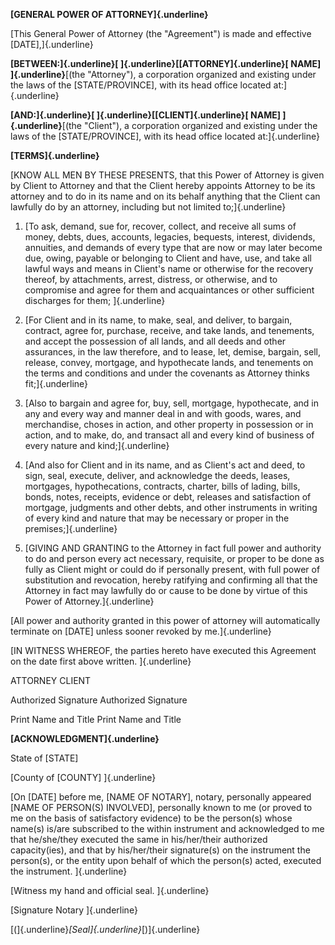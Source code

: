 **[GENERAL POWER OF ATTORNEY]{.underline}**

[This General Power of Attorney (the "Agreement") is made and effective
\[DATE\],]{.underline}

**[BETWEEN:]{.underline}[ ]{.underline}[\[ATTORNEY]{.underline}[ NAME\]
]{.underline}**[(the \"Attorney\"), a corporation organized and existing
under the laws of the \[STATE/PROVINCE\], with its head office located
at:]{.underline}

**[AND:]{.underline}[ ]{.underline}[\[CLIENT]{.underline}[ NAME\]
]{.underline}**[(the \"Client\"), a corporation organized and existing
under the laws of the \[STATE/PROVINCE\], with its head office located
at:]{.underline}

**[TERMS]{.underline}**

[KNOW ALL MEN BY THESE PRESENTS, that this Power of Attorney is given by
Client to Attorney and that the Client hereby appoints Attorney to be
its attorney and to do in its name and on its behalf anything that the
Client can lawfully do by an attorney, including but not limited
to;]{.underline}

1.  [To ask, demand, sue for, recover, collect, and receive all sums of
    money, debts, dues, accounts, legacies, bequests, interest,
    dividends, annuities, and demands of every type that are now or may
    later become due, owing, payable or belonging to Client and have,
    use, and take all lawful ways and means in Client's name or
    otherwise for the recovery thereof, by attachments, arrest,
    distress, or otherwise, and to compromise and agree for them and
    acquaintances or other sufficient discharges for them; ]{.underline}

2.  [For Client and in its name, to make, seal, and deliver, to bargain,
    contract, agree for, purchase, receive, and take lands, and
    tenements, and accept the possession of all lands, and all deeds and
    other assurances, in the law therefore, and to lease, let, demise,
    bargain, sell, release, convey, mortgage, and hypothecate lands, and
    tenements on the terms and conditions and under the covenants as
    Attorney thinks fit;]{.underline}

3.  [Also to bargain and agree for, buy, sell, mortgage, hypothecate,
    and in any and every way and manner deal in and with goods, wares,
    and merchandise, choses in action, and other property in possession
    or in action, and to make, do, and transact all and every kind of
    business of every nature and kind;]{.underline}

4.  [And also for Client and in its name, and as Client's act and deed,
    to sign, seal, execute, deliver, and acknowledge the deeds, leases,
    mortgages, hypothecations, contracts, charter, bills of lading,
    bills, bonds, notes, receipts, evidence or debt, releases and
    satisfaction of mortgage, judgments and other debts, and other
    instruments in writing of every kind and nature that may be
    necessary or proper in the premises;]{.underline}

5.  [GIVING AND GRANTING to the Attorney in fact full power and
    authority to do and person every act necessary, requisite, or proper
    to be done as fully as Client might or could do if personally
    present, with full power of substitution and revocation, hereby
    ratifying and confirming all that the Attorney in fact may lawfully
    do or cause to be done by virtue of this Power of
    Attorney.]{.underline}

[All power and authority granted in this power of attorney will
automatically terminate on \[DATE\] unless sooner revoked by
me.]{.underline}

[IN WITNESS WHEREOF, the parties hereto have executed this Agreement on
the date first above written. ]{.underline}

ATTORNEY CLIENT

Authorized Signature Authorized Signature

Print Name and Title Print Name and Title

**[ACKNOWLEDGMENT]{.underline}**

State of \[STATE\]

[County of \[COUNTY\] ]{.underline}

[On \[DATE\] before me, \[NAME OF NOTARY\], notary, personally appeared
\[NAME OF PERSON(S) INVOLVED\], personally known to me (or proved to me
on the basis of satisfactory evidence) to be the person(s) whose name(s)
is/are subscribed to the within instrument and acknowledged to me that
he/she/they executed the same in his/her/their authorized capacity(ies),
and that by his/her/their signature(s) on the instrument the person(s),
or the entity upon behalf of which the person(s) acted, executed the
instrument. ]{.underline}

[Witness my hand and official seal. ]{.underline}

[Signature Notary ]{.underline}

[(]{.underline}*[Seal]{.underline}*[)]{.underline}
